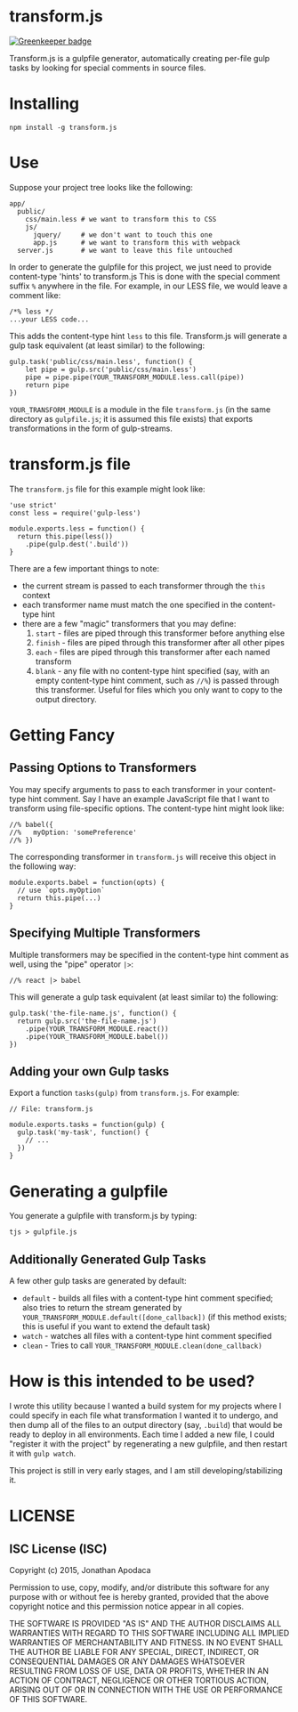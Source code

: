 # transform.js

[![Greenkeeper badge](https://badges.greenkeeper.io/jrop/transform.js.svg)](https://greenkeeper.io/)

Transform.js is a gulpfile generator, automatically creating per-file gulp tasks by looking for special comments in source files.

# Installing

```
npm install -g transform.js
```

# Use

Suppose your project tree looks like the following:

```
app/
  public/
    css/main.less # we want to transform this to CSS
    js/
      jquery/     # we don't want to touch this one
      app.js      # we want to transform this with webpack
  server.js       # we want to leave this file untouched
```

In order to generate the gulpfile for this project, we just need to provide content-type 'hints' to transform.js  This is done with the special comment suffix `%` anywhere in the file.  For example, in our LESS file, we would leave a comment like:

```
/*% less */
...your LESS code...
```

This adds the content-type hint `less` to this file.  Transform.js will generate a gulp task equivalent (at least similar) to the following:

```
gulp.task('public/css/main.less', function() {
    let pipe = gulp.src('public/css/main.less')
    pipe = pipe.pipe(YOUR_TRANSFORM_MODULE.less.call(pipe))
    return pipe
})
```

`YOUR_TRANSFORM_MODULE` is a module in the file `transform.js` (in the same directory as `gulpfile.js`; it is assumed this file exists) that exports transformations in the form of gulp-streams.

# transform.js file

The `transform.js` file for this example might look like:

```
'use strict'
const less = require('gulp-less')

module.exports.less = function() {
  return this.pipe(less())
    .pipe(gulp.dest('.build'))
}
```

There are a few important things to note:

* the current stream is passed to each transformer through the `this` context
* each transformer name must match the one specified in the content-type hint
* there are a few "magic" transformers that you may define:
  1. `start` - files are piped through this transformer before anything else
  2. `finish` - files are piped through this transformer after all other pipes
  3. `each` - files are piped through this transformer after each named transform
  4. `blank` - any file with no content-type hint specified (say, with an empty content-type hint comment, such as `//%`) is passed through this transformer.  Useful for files which you only want to copy to the output directory.

# Getting Fancy

## Passing Options to Transformers

You may specify arguments to pass to each transformer in your content-type hint comment.  Say I have an example JavaScript file that I want to transform using file-specific options.  The content-type hint might look like:

```
//% babel({
//%   myOption: 'somePreference'
//% })
```

The corresponding transformer in `transform.js` will receive this object in the following way:

```
module.exports.babel = function(opts) {
  // use `opts.myOption`
  return this.pipe(...)
}
```

## Specifying Multiple Transformers

Multiple transformers may be specified in the content-type hint comment as well, using the "pipe" operator `|>`:

```
//% react |> babel
```

This will generate a gulp task equivalent (at least similar to) the following:

```
gulp.task('the-file-name.js', function() {
  return gulp.src('the-file-name.js')
    .pipe(YOUR_TRANSFORM_MODULE.react())
    .pipe(YOUR_TRANSFORM_MODULE.babel())
})
```

## Adding your own Gulp tasks

Export a function `tasks(gulp)` from `transform.js`.  For example:

```
// File: transform.js

module.exports.tasks = function(gulp) {
  gulp.task('my-task', function() {
    // ...
  })
}

```

# Generating a gulpfile

You generate a gulpfile with transform.js by typing:

```
tjs > gulpfile.js
```

## Additionally Generated Gulp Tasks

A few other gulp tasks are generated by default:

* `default` - builds all files with a content-type hint comment specified; also tries to return the stream generated by `YOUR_TRANSFORM_MODULE.default([done_callback])` (if this method exists; this is useful if you want to extend the default task)
* `watch` - watches all files with a content-type hint comment specified
* `clean` - Tries to call `YOUR_TRANSFORM_MODULE.clean(done_callback)`

# How is this intended to be used?

I wrote this utility because I wanted a build system for my projects where I could specify in each file what transformation I wanted it to undergo, and then dump all of the files to an output directory (say, `.build`) that would be ready to deploy in all environments.  Each time I added a new file, I could "register it with the project" by regenerating a new gulpfile, and then restart it with `gulp watch`.

This project is still in very early stages, and I am still developing/stabilizing it.

# LICENSE

## ISC License (ISC)
Copyright (c) 2015, Jonathan Apodaca

Permission to use, copy, modify, and/or distribute this software for any purpose with or without fee is hereby granted, provided that the above copyright notice and this permission notice appear in all copies.

THE SOFTWARE IS PROVIDED "AS IS" AND THE AUTHOR DISCLAIMS ALL WARRANTIES WITH REGARD TO THIS SOFTWARE INCLUDING ALL IMPLIED WARRANTIES OF MERCHANTABILITY AND FITNESS. IN NO EVENT SHALL THE AUTHOR BE LIABLE FOR ANY SPECIAL, DIRECT, INDIRECT, OR CONSEQUENTIAL DAMAGES OR ANY DAMAGES WHATSOEVER RESULTING FROM LOSS OF USE, DATA OR PROFITS, WHETHER IN AN ACTION OF CONTRACT, NEGLIGENCE OR OTHER TORTIOUS ACTION, ARISING OUT OF OR IN CONNECTION WITH THE USE OR PERFORMANCE OF THIS SOFTWARE.
